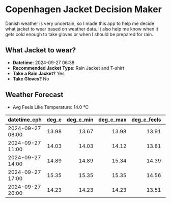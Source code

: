 
# Copenhagen Jacket Decision Maker

Danish weather is very uncertain, so I made this app to help me decide what jacket to wear based on weather data. 
It also help me know when it gets cold enough to take gloves or when I should be prepared for rain.

## What Jacket to wear?

- **Datetime**: 2024-09-27 06:38
- **Recommended Jacket Type**: Rain Jacket and T-shirt
- **Take a Rain Jacket?** Yes
- **Take Gloves?** No

## Weather Forecast
- Avg Feels Like Temperature: 14.0 °C

| datetime_cph     |   deg_c |   deg_c_min |   deg_c_max |   deg_c_feels | weather   | wind   | rain   |
|:-----------------|--------:|------------:|------------:|--------------:|:----------|:-------|:-------|
| 2024-09-27 08:00 |   13.98 |       13.67 |       13.98 |         13.91 | Rain      | High   | Low    |
| 2024-09-27 11:00 |   14.03 |       14.03 |       14.12 |         13.81 | Rain      | High   | Low    |
| 2024-09-27 14:00 |   14.89 |       14.89 |       15.34 |         14.39 | Clouds    | High   | None   |
| 2024-09-27 17:00 |   15.35 |       15.35 |       15.35 |         14.56 | Clouds    | High   | None   |
| 2024-09-27 20:00 |   14.23 |       14.23 |       14.23 |         13.51 | Rain      | High   | Low    |
        